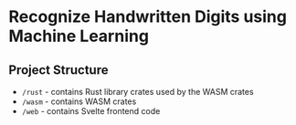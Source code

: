 # Recognize Handwritten Digits using Machine Learning

## Project Structure

- `/rust` - contains Rust library crates used by the WASM crates
- `/wasm` - contains WASM crates
- `/web` - contains Svelte frontend code
